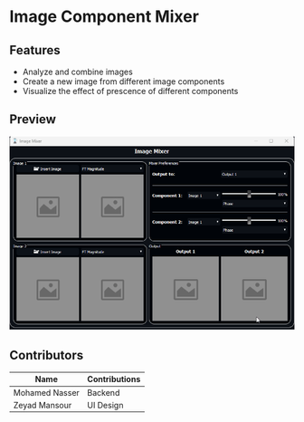 # Image Component Mixer

## Features

* Analyze and combine images
* Create a new image from different image components
* Visualize the effect of prescence of different components

## Preview

![animation](./preview.gif)

## Contributors

| Name | Contributions |
|------|---------------|
|Mohamed Nasser | Backend |
|Zeyad Mansour | UI Design |